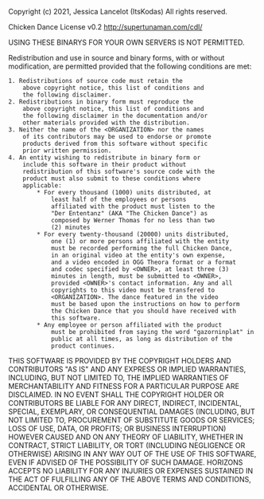 Copyright (c) 2021, Jessica Lancelot (ItsKodas)
All rights reserved.

Chicken Dance License v0.2
http://supertunaman.com/cdl/


USING THESE BINARYS FOR YOUR OWN SERVERS IS NOT PERMITTED.

Redistribution and use in source and binary forms, with 
or without modification, are permitted provided that the 
following conditions are met:

    1. Redistributions of source code must retain the 
        above copyright notice, this list of conditions and 
        the following disclaimer.
    2. Redistributions in binary form must reproduce the 
        above copyright notice, this list of conditions and 
        the following disclaimer in the documentation and/or 
        other materials provided with the distribution.
    3. Neither the name of the <ORGANIZATION> nor the names 
        of its contributors may be used to endorse or promote 
        products derived from this software without specific 
        prior written permission.
    4. An entity wishing to redistribute in binary form or 
        include this software in their product without 
        redistribution of this software's source code with the 
        product must also submit to these conditions where 
        applicable: 
            * For every thousand (1000) units distributed, at 
                least half of the employees or persons 
                affiliated with the product must listen to the 
                "Der Ententanz" (AKA "The Chicken Dance") as 
                composed by Werner Thomas for no less than two 
                (2) minutes
            * For every twenty-thousand (20000) units distributed, 
                one (1) or more persons affiliated with the entity 
                must be recorded performing the full Chicken Dance, 
                in an original video at the entity's own expense,
                and a video encoded in OGG Theora format or a format
                and codec specified by <OWNER>, at least three (3) 
                minutes in length, must be submitted to <OWNER>, 
                provided <OWNER>'s contact information. Any and all
                copyrights to this video must be transfered to 
                <ORGANIZATION>. The dance featured in the video
                must be based upon the instructions on how to perform 
                the Chicken Dance that you should have received with
                this software. 
            * Any employee or person affiliated with the product 
                must be prohibited from saying the word "gazorninplat" in 
                public at all times, as long as distribution of the 
                product continues. 

THIS SOFTWARE IS PROVIDED BY THE COPYRIGHT HOLDERS AND CONTRIBUTORS 
"AS IS" AND ANY EXPRESS OR IMPLIED WARRANTIES, INCLUDING, BUT NOT 
LIMITED TO, THE IMPLIED WARRANTIES OF MERCHANTABILITY AND FITNESS 
FOR A PARTICULAR PURPOSE ARE DISCLAIMED. IN NO EVENT SHALL THE 
COPYRIGHT HOLDER OR CONTRIBUTORS BE LIABLE FOR ANY DIRECT, INDIRECT, 
INCIDENTAL, SPECIAL, EXEMPLARY, OR CONSEQUENTIAL DAMAGES (INCLUDING, 
BUT NOT LIMITED TO, PROCUREMENT OF SUBSTITUTE GOODS OR SERVICES; 
LOSS OF USE, DATA, OR PROFITS; OR BUSINESS INTERRUPTION) HOWEVER 
CAUSED AND ON ANY THEORY OF LIABILITY, WHETHER IN CONTRACT, STRICT 
LIABILITY, OR TORT (INCLUDING NEGLIGENCE OR OTHERWISE) ARISING IN 
ANY WAY OUT OF THE USE OF THIS SOFTWARE, EVEN IF ADVISED OF THE 
POSSIBILITY OF SUCH DAMAGE. HORIZONS ACCEPTS NO LIABILITY FOR
ANY INJURIES OR EXPENSES SUSTAINED IN THE ACT OF FULFILLING ANY OF 
THE ABOVE TERMS AND CONDITIONS, ACCIDENTAL OR OTHERWISE.